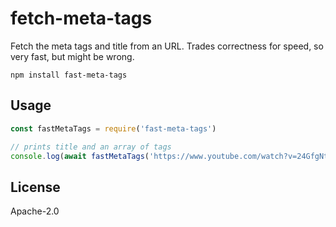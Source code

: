 # fetch-meta-tags

Fetch the meta tags and title from an URL.
Trades correctness for speed, so very fast, but might be wrong.

```
npm install fast-meta-tags
```

## Usage

``` js
const fastMetaTags = require('fast-meta-tags')

// prints title and an array of tags
console.log(await fastMetaTags('https://www.youtube.com/watch?v=24GfgNtnjXc'))
```

## License

Apache-2.0
